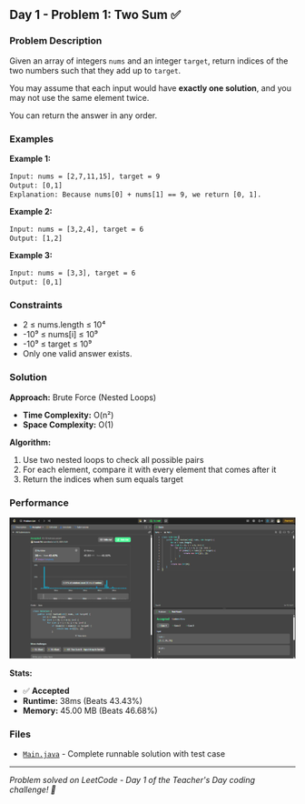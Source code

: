 ## Day 1 - Problem 1: Two Sum ✅

### Problem Description
Given an array of integers `nums` and an integer `target`, return indices of the two numbers such that they add up to `target`.

You may assume that each input would have **exactly one solution**, and you may not use the same element twice.

You can return the answer in any order.

### Examples

**Example 1:**
```
Input: nums = [2,7,11,15], target = 9
Output: [0,1]
Explanation: Because nums[0] + nums[1] == 9, we return [0, 1].
```

**Example 2:**
```
Input: nums = [3,2,4], target = 6
Output: [1,2]
```

**Example 3:**
```
Input: nums = [3,3], target = 6
Output: [0,1]
```

### Constraints
- 2 ≤ nums.length ≤ 10⁴
- -10⁹ ≤ nums[i] ≤ 10⁹
- -10⁹ ≤ target ≤ 10⁹
- Only one valid answer exists.

### Solution

**Approach:** Brute Force (Nested Loops)
- **Time Complexity:** O(n²)
- **Space Complexity:** O(1)

**Algorithm:**
1. Use two nested loops to check all possible pairs
2. For each element, compare it with every element that comes after it
3. Return the indices when sum equals target

### Performance
![LeetCode Submission Result](https://github.com/syntherat/teachers-day-vitb/blob/main/Day1/img.png)

**Stats:**
- ✅ **Accepted**
- **Runtime:** 38ms (Beats 43.43%)
- **Memory:** 45.00 MB (Beats 46.68%)

### Files
- [`Main.java`](Main.java) - Complete runnable solution with test case

---
*Problem solved on LeetCode - Day 1 of the Teacher's Day coding challenge! 🚀*